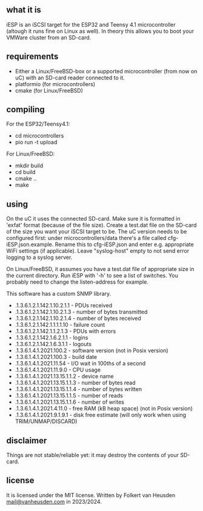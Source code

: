what it is
----------
iESP is an iSCSI target for the ESP32 and Teensy 4.1 microcontroller (altough it runs fine on Linux as well).
In theory this allows you to boot your VMWare cluster from an SD-card.


requirements
------------
* Either a Linux/FreeBSD-box or a supported microcontroller (from now on uC) with an SD-card reader connected to it.
* platformio (for microcontrollers)
* cmake (for Linux/FreeBSD)


compiling
---------
For the ESP32/Teensy4.1:
* cd microcontrollers
* pio run -t upload

For Linux/FreeBSD:
* mkdir build
* cd build
* cmake ..
* make


using
-----
On the uC it uses the connected SD-card. Make sure it is formatted in 'exfat' format (because of the file size). Create a test.dat file on the SD-card of the size you want your iSCSI target to be. The uC version needs to be configured first: under microcontrollers/data there's a file called cfg-iESP.json.example. Rename this to cfg-iESP.json and enter e.g. appropriate WiFi settings (if applicable). Leave "syslog-host" empty to not send error logging to a syslog server.

On Linux/FreeBSD, it assumes you have a test.dat file of appropriate size in the current directory. Run iESP with '-h' to see a list of switches. You probably need to change the listen-address for example.

This software has a custom SNMP library.
* .1.3.6.1.2.1.142.1.10.2.1.1   - PDUs received
* .1.3.6.1.2.1.142.1.10.2.1.3   - number of bytes transmitted
* .1.3.6.1.2.1.142.1.10.2.1.4   - number of bytes received
* .1.3.6.1.2.1.142.1.1.1.1.10   - failure count
* .1.3.6.1.2.1.142.1.1.2.1.3    - PDUs with errors
* .1.3.6.1.2.1.142.1.6.2.1.1    - logins
* .1.3.6.1.2.1.142.1.6.3.1.1    - logouts
* .1.3.6.1.4.1.2021.100.2       - software version (not in Posix version)
* .1.3.6.1.4.1.2021.100.3       - build date
* .1.3.6.1.4.1.2021.11.54       - I/O wait in 100ths of a second
* .1.3.6.1.4.1.2021.11.9.0      - CPU usage
* .1.3.6.1.4.1.2021.13.15.1.1.2 - device name
* .1.3.6.1.4.1.2021.13.15.1.1.3 - number of bytes read
* .1.3.6.1.4.1.2021.13.15.1.1.4 - number of bytes written
* .1.3.6.1.4.1.2021.13.15.1.1.5 - number of reads
* .1.3.6.1.4.1.2021.13.15.1.1.6 - number of writes
* .1.3.6.1.4.1.2021.4.11.0      - free RAM (kB heap space)       (not in Posix version)
* .1.3.6.1.4.1.2021.9.1.9.1     - disk free estimate (will only work when using TRIM/UNMAP/DISCARD)


disclaimer
----------
Things are not stable/reliable yet: it may destroy the contents of your SD-card.


license
-------
It is licensed under the MIT license.
Written by Folkert van Heusden <mail@vanheusden.com> in 2023/2024.
